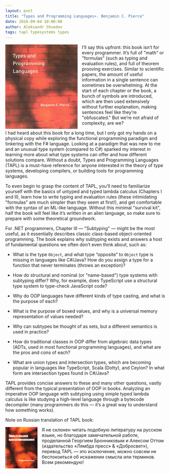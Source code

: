 ```yaml
---
layout: post
title: "Types and Programming Languages». Benjamin C. Pierce"
date: 2016-09-04 10:00:00
author: Aleksandr Shvedov
tags: tapl typesystems types
---
```


<img alt="tapl" src="/images/tapl.jpg" style="float: left; margin-right: 1em" width="45%" />

I’ll say this upfront: this book isn’t for every programmer. It’s full of "math" or "formulas" (such as typing and evaluation rules), and full of theorem prooving exercises. Similar to scientific papers, the amount of useful information in a single sentence can sometimes be overwhelming. At the start of each chapter or the book, a bunch of symbols are introduced, which are then used extensively without further explanation, making sentences feel like they’re "obfuscated." But we’re not afraid of complexity, are we?

I had heard about this book for a long time, but I only got my hands on a physical copy while exploring the functional programming paradigm and tinkering with the F# language. Looking at a paradigm that was new to me and an unusual type system (compared to C#) sparked my interest in learning more about what type systems can offer and how different solutions compare. Without a doubt, Types and Programming Languages (TAPL) is a must-have reference for anyone interested in the theory of type systems, developing compilers, or building tools for programming languages.

To even begin to grasp the content of TAPL, you’ll need to familiarize yourself with the basics of untyped and typed lambda calculus (Chapters I and II), learn how to write typing and evaluation rules (these intimidating "formulas" are much simpler than they seem at first!), and get comfortable with the syntax of an ML-like language. Without this minimal "survival kit", half the book will feel like it’s written in an alien language, so make sure to prepare with some theoretical groundwork.

For .NET programmers, Chapter III — "Subtyping" — might be the most useful, as it essentially describes classic class-based object-oriented programming. The book explains why subtyping exists and answers a host of fundamental questions we often don’t even think about, such as:

* What is the type `Object`, and what type “opposite” to `Object` type is missing in languages like C#/Java? How do you assign a type for a function that never terminates (throws an exception)?

* How do structural and nominal (or "name-based") type systems with subtyping differ? Why, for example, does TypeScript use a structural type system to type-check JavaScript code?

* Why do OOP languages have different kinds of type casting, and what is the purpose of each?

* What is the purpose of boxed values, and why is a universal memory representation of values needed?

* Why can subtypes be thought of as sets, but a different semantics is used in practice?

* How do traditional classes in OOP differ from algebraic data types (ADTs, used in most functional programming languages), and what are the pros and cons of each?

* What are union types and intersection types, which are becoming popular in languages like TypeScript, Scala (Dotty), and Ceylon? In what form are intersection types found in C#/Java?

TAPL provides concise answers to these and many other questions, vastly different from the typical presentation of OOP in books. Analyzing an imperative OOP language with subtyping using simple typed lambda calculus is like studying a high-level language through a bytecode decompiler (many programmers do this — it’s a great way to understand how something works).

Note on Russian translation of TAPL book:

<img alt="tapl" src="/images/tapl_ru.jpg" style="float: left; margin-right: 1em" width="20%" />

Я не склонен читать подобную литературу на русском языке, но благодаря замечательной работе, проделанной Георгием Бронниковым и Алексом Оттом (издательство «Лямбда пресс» & «Добросвет»), перевод TAPL — это исключение, можно совсем не беспокоиться об искажении смысла или терминов. Всем рекомендую!